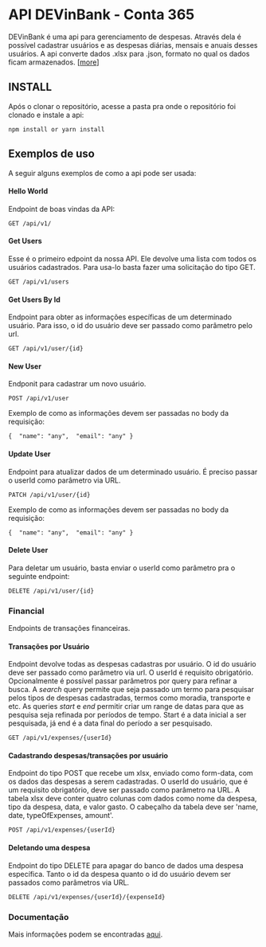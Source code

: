 # API DEVinBank - Conta 365

DEVinBank é uma api para gerenciamento de despesas. Através dela é possível cadastrar usuários e as despesas diárias, mensais e anuais desses usuários. A api converte dados .xlsx para .json, formato no qual os dados ficam armazenados. [[more](https://devinbank.herokuapp.com/api/doc/)]

## INSTALL

Após o clonar o repositório, acesse a pasta pra onde o repositório foi clonado e instale a api:

`npm install or yarn install`

## Exemplos de uso

A seguir alguns exemplos de como a api pode ser usada:



#### Hello World

Endpoint de boas vindas da API:

`GET /api/v1/  `



#### Get Users

Esse é o primeiro edpoint da nossa API. Ele devolve uma lista com todos os usuários cadastrados. Para usa-lo basta fazer uma solicitação do tipo GET. 

`GET /api/v1/users`



#### Get Users By Id

Endpoint para obter as informações específicas de um determinado usuário. Para isso, o id do usuário deve ser passado como parâmetro pelo url.

`GET /api/v1/user/{id}`



#### New User

Endponit para cadastrar um novo usuário. 

`POST /api/v1/user`

Exemplo de como as informações devem ser passadas no body da requisição:

`{  "name": "any",  "email": "any" }`



#### Update User

Endpoint para atualizar dados de um determinado usuário. É preciso passar o userId como parâmetro via URL.

`PATCH /api/v1/user/{id}`

Exemplo de como as informações devem ser passadas no body da requisição:

`{  "name": "any",  "email": "any" }`



#### Delete User

Para deletar um usuário, basta enviar o userId como parâmetro pra o seguinte endpoint:

`DELETE /api/v1/user/{id}`



### Financial

Endpoints de transações financeiras.



#### Transações por Usuário

Endpoint devolve todas as despesas cadastras por usuário. O id do usuário deve ser passado como parâmetro via url. O userId é requisito obrigatório. Opcionalmente é possível passar parâmetros por query para refinar a busca. A *search* query permite que seja passado um termo para pesquisar pelos tipos de despesas cadastradas, termos como moradia, transporte e etc. As queries *start* e *end* permitir criar um range de datas para que as pesquisa seja refinada por períodos de tempo. Start é a data inicial a ser pesquisada, já end é a data final do período a ser pesquisado.

`GET /api/v1/expenses/{userId}`



#### Cadastrando despesas/transações por usuário

Endpoint do tipo POST que recebe um xlsx, enviado como form-data, com os dados das despesas a serem cadastradas. O userId do usuário, que é um requisito obrigatório, deve ser passado como parâmetro na URL. A tabela xlsx deve conter quatro colunas com dados como nome da despesa, tipo da despesa, data, e valor gasto. O cabeçalho da tabela deve ser 'name, date, typeOfExpenses, amount'.

`POST /api/v1/expenses/{userId}`



#### Deletando uma despesa

Endpoint do tipo DELETE para apagar do banco de dados uma despesa específica. Tanto o id da despesa quanto o id do usuário devem ser passados como parâmetros via URL.

`DELETE /api/v1/expenses/{userId}/{expenseId}`



### Documentação 

Mais informações podem se encontradas [aqui](https://devinbank.herokuapp.com/api/doc/).
